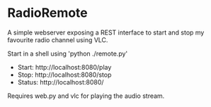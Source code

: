 RadioRemote
===========

A simple webserver exposing a REST interface to start and stop my favourite radio channel using VLC. 

Start in a shell using 'python ./remote.py'

* Start: http://localhost:8080/play 
* Stop: http://localhost:8080/stop
* Status: http://localhost:8080/

Requires web.py and vlc for playing the audio stream.